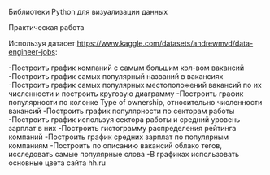 Библиотеки Python для визуализации данных

Практическая работа
 
Используя датасет https://www.kaggle.com/datasets/andrewmvd/data-engineer-jobs:

-Построить график компаний с самым большим кол-вом вакансий
-Построить график самых популярный названий в вакансиях
-Построить график самых популярных местоположений вакансий по их численности и построить круговую диаграмму
-Построить график популярности по колонке Type of ownership, относительно численности вакансий
-Построить график популярности по секторам работы
-Построить график используя сектора работы и средний уровень зарплат в них
-Построить гистограмму распределения рейтинга компаний
-Построить график средних зарплат по популярным компаниям
-Построить по описанию вакансий облако тегов, исследовать самые популярные слова
-В графиках использовать основные цвета сайта hh.ru
